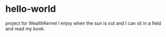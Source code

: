 # hello-world
project for WealthKernel
I enjoy when the sun is out and I can sit in a field and read my book. 
